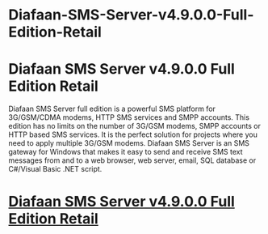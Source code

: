 # Diafaan-SMS-Server-v4.9.0.0-Full-Edition-Retail
# Diafaan SMS Server v4.9.0.0 Full Edition Retail

Diafaan SMS Server full edition is a powerful SMS platform for 3G/GSM/CDMA modems, HTTP SMS services and SMPP accounts. This edition has no limits on the number of 3G/GSM modems, SMPP accounts or HTTP based SMS services. It is the perfect solution for projects where you need to apply multiple 3G/GSM modems. Diafaan SMS Server is an SMS gateway for Windows that makes it easy to send and receive SMS text messages from and to a web browser, web server, email, SQL database or C#/Visual Basic .NET script.


# [Diafaan SMS Server v4.9.0.0 Full Edition Retail](https://developer.team/misc-development/34923-diafaan-sms-server-v4900-full-edition-retail.html)
